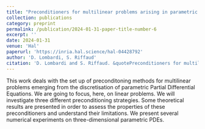 ```yaml
---
title: "Preconditioners for multilinear problems arising in parametric Partial Differential Equations"
collection: publications
category: preprint
permalink: /publication/2024-01-31-paper-title-number-6
excerpt: ''
date: 2024-01-31
venue: 'Hal'
paperurl: 'https://inria.hal.science/hal-04428792'
author: 'D. Lombardi, S. Riffaud'
citation: 'D. Lombardi and S. Riffaud. &quotePreconditioners for multilinear problems arising in parametric Partial Differential Equations.&quote (2024).'
---
```

This work deals with the set up of preconditoning methods for multilinear problems emerging from the discretisation of parametric Partial Differential Equations. We are going to focus, here, on linear problems. We will investigate three different preconditioning strategies. Some theoretical results are presented in order to assess the properties of these preconditioners and understand their limitations. We present several numerical experiments on three-dimensional parametric PDEs.